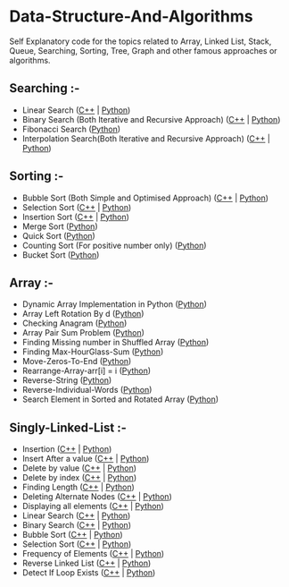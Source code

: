 # Data-Structure-And-Algorithms
Self Explanatory code for the topics related to Array, Linked List, Stack, Queue, Searching, Sorting, Tree, Graph and other famous approaches or algorithms.


## Searching :-
- Linear Search (<a href="C++/Searching/Linear-Search.cpp">C++</a> | <a href="Python/Searching/Linear-Search.py">Python</a>)
- Binary Search (Both Iterative and Recursive Approach)  (<a href="C++/Searching/Binary-Search.cpp">C++</a> | <a href="Python/Searching/Binary-Search.py">Python</a>)
- Fibonacci Search (<a href="Python/Searching/Fibonaaci-Search.py">Python</a>)
- Interpolation Search(Both Iterative and Recursive Approach) (<a href="C++/Searching/Interpolation-Search.cpp">C++</a> | <a href="Python/Searching/Interpolation-Search.py">Python</a>)

## Sorting :- 
- Bubble Sort (Both Simple and Optimised Approach) (<a href="C++/Sorting/Bubble-Sort.cpp">C++</a> | <a href="Python/Sorting/Bubble-Sort.py">Python</a>)
- Selection Sort (<a href="C++/Sorting/Selection-Sort.cpp">C++</a> | <a href="Python/Sorting/Selection-Sort.py">Python</a>)
- Insertion Sort (<a href="C++/Sorting/Insertion-Sort.cpp">C++</a> | <a href="Python/Sorting/Insertion-Sort.py">Python</a>)
- Merge Sort (<a href="Python/Sorting/Merge-Sort.py">Python</a>)
- Quick Sort (<a href="Python/Sorting/Quick-Sort.py">Python</a>)
- Counting Sort (For positive number only) (<a href="Python/Sorting/Counting-Sort.py">Python</a>)
- Bucket Sort (<a href="Python/Sorting/Bucket-Sort.py">Python</a>)

## Array :-
- Dynamic Array Implementation in Python (<a href="Python/Array/Dynamic-Array.py">Python</a>)
- Array Left Rotation By d (<a href="Python/Array/Array-Left-Rotation-By-d.py">Python</a>)
- Checking Anagram (<a href="Python/Array/Checking-Anagram.py">Python</a>)
- Array Pair Sum Problem (<a href="Python/Array/Array-Pair-Sum.py">Python</a>)
- Finding Missing number in Shuffled Array (<a href="Python/Array/Finding-Missing-Number-In-Shuffled-Array.py">Python</a>)
- Finding Max-HourGlass-Sum (<a href="Python/Array/Max-HourGlass-Sum.py">Python</a>)
- Move-Zeros-To-End (<a href="Python/Array/Move-Zeros-To-End.py">Python</a>)
- Rearrange-Array-arr[i] = i (<a href="Python/Array/Rearrange-Array-arr[i] = i.py">Python</a>)
- Reverse-String (<a href="Python/Array/Reverse-Array-String.py">Python</a>)
- Reverse-Individual-Words (<a href="Python/Array/Reverse-Individual-Words.py">Python</a>)
- Search Element in Sorted and Rotated Array (<a href="Python/Array/Search-Element-in-sorted-and-rotated-array.py">Python</a>)

 
## Singly-Linked-List :-
  - Insertion (<a href="C++/Linked-List/Singly-Linked-List.cpp#LC27">C++</a> | <a href="Python/Linked-List/Single-Linked-List.py#LC17">Python</a>)
  - Insert After a value (<a href="C++/Linked-List/Singly-Linked-List.cpp#LC50">C++</a> | <a href="Python/Linked-List/Single-Linked-List.py#LC27">Python</a>)
  - Delete by value (<a href="C++/Linked-List/Singly-Linked-List.cpp#LC84">C++</a> | <a href="Python/Linked-List/Single-Linked-List.py#LC47">Python</a>)
  - Delete by index (<a href="C++/Linked-List/Singly-Linked-List.cpp#LC119">C++</a> | <a href="Python/Linked-List/Single-Linked-List.py#LC78">Python</a>)
  - Finding Length (<a href="C++/Linked-List/Singly-Linked-List.cpp#LC160">C++</a> | <a href="Python/Linked-List/Single-Linked-List.py#LC106">Python</a>)
  - Deleting Alternate Nodes (<a href="C++/Linked-List/Singly-Linked-List.cpp#LC181">C++</a> | <a href="Python/Linked-List/Single-Linked-List.py#LC118">Python</a>)
  - Displaying all elements (<a href="C++/Linked-List/Singly-Linked-List.cpp#LC197">C++</a> | <a href="Python/Linked-List/Single-Linked-List.py#LC290">Python</a>)
  - Linear Search (<a href="C++/Linked-List/Singly-Linked-List.cpp#LC214">C++</a> | <a href="Python/Linked-List/Single-Linked-List.py#LC143">Python</a>)
  - Binary Search (<a href="C++/Linked-List/Singly-Linked-List.cpp#LC267">C++</a> | <a href="Python/Linked-List/Single-Linked-List.py#LC188">Python</a>)
  - Bubble Sort (<a href="C++/Linked-List/Singly-Linked-List.cpp#LC291">C++</a> | <a href="Python/Linked-List/Single-Linked-List.py#LC204">Python</a>)
  - Selection Sort (<a href="C++/Linked-List/Singly-Linked-List.cpp#LC318">C++</a> | <a href="Python/Linked-List/Single-Linked-List.py#LC220">Python</a>)
  - Frequency of Elements (<a href="C++/Linked-List/Singly-Linked-List.cpp#LC336">C++</a> | <a href="Python/Linked-List/Single-Linked-List.py#LC238">Python</a>)
  - Reverse Linked List (<a href="C++/Linked-List/Singly-Linked-List.cpp#LC375">C++</a> | <a href="Python/Linked-List/Single-Linked-List.py#LC272">Python</a>)
  - Detect If Loop Exists (<a href="C++/Linked-List/Singly-Linked-List.cpp#LC355">C++</a> | <a href="Python/Linked-List/Single-Linked-List.py#LC255">Python</a>)
    
